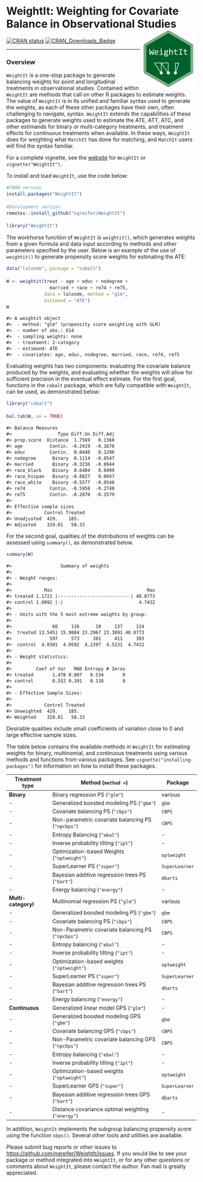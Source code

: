 
<!-- README.md is generated from README.Rmd. Please edit that file -->

# WeightIt: Weighting for Covariate Balance in Observational Studies <img src="man/figures/logo.png" align="right" width="150"/>

<!-- badges: start -->

[![CRAN
status](https://www.r-pkg.org/badges/version/WeightIt?color=00622B)](https://CRAN.R-project.org/package=WeightIt)
[![CRAN_Downloads_Badge](https://cranlogs.r-pkg.org/badges/WeightIt?color=00622B)](https://cran.r-project.org/package=WeightIt)
<!-- badges: end -->

------------------------------------------------------------------------

### Overview

`WeightIt` is a one-stop package to generate balancing weights for point
and longitudinal treatments in observational studies. Contained within
`WeightIt` are methods that call on other R packages to estimate
weights. The value of `WeightIt` is in its unified and familiar syntax
used to generate the weights, as each of these other packages have their
own, often challenging to navigate, syntax. `WeightIt` extends the
capabilities of these packages to generate weights used to estimate the
ATE, ATT, ATC, and other estimands for binary or multi-category
treatments, and treatment effects for continuous treatments when
available. In these ways, `WeightIt` does for weighting what `MatchIt`
has done for matching, and `MatchIt` users will find the syntax
familiar.

For a complete vignette, see the
[website](https://ngreifer.github.io/WeightIt/articles/WeightIt.html)
for `WeightIt` or `vignette("WeightIt")`.

To install and load `WeightIt`, use the code below:

``` r
#CRAN version
install.packages("WeightIt")

#Development version
remotes::install_github("ngreifer/WeightIt")

library("WeightIt")
```

The workhorse function of `WeightIt` is `weightit()`, which generates
weights from a given formula and data input according to methods and
other parameters specified by the user. Below is an example of the use
of `weightit()` to generate propensity score weights for estimating the
ATE:

``` r
data("lalonde", package = "cobalt")

W <- weightit(treat ~ age + educ + nodegree + 
                married + race + re74 + re75, 
              data = lalonde, method = "glm", 
              estimand = "ATE")
W
```

    #> A weightit object
    #>  - method: "glm" (propensity score weighting with GLM)
    #>  - number of obs.: 614
    #>  - sampling weights: none
    #>  - treatment: 2-category
    #>  - estimand: ATE
    #>  - covariates: age, educ, nodegree, married, race, re74, re75

Evaluating weights has two components: evaluating the covariate balance
produced by the weights, and evaluating whether the weights will allow
for sufficient precision in the eventual effect estimate. For the first
goal, functions in the `cobalt` package, which are fully compatible with
`WeightIt`, can be used, as demonstrated below:

``` r
library("cobalt")

bal.tab(W, un = TRUE)
```

    #> Balance Measures
    #>                 Type Diff.Un Diff.Adj
    #> prop.score  Distance  1.7569   0.1360
    #> age          Contin. -0.2419  -0.1676
    #> educ         Contin.  0.0448   0.1296
    #> nodegree      Binary  0.1114  -0.0547
    #> married       Binary -0.3236  -0.0944
    #> race_black    Binary  0.6404   0.0499
    #> race_hispan   Binary -0.0827   0.0047
    #> race_white    Binary -0.5577  -0.0546
    #> re74         Contin. -0.5958  -0.2740
    #> re75         Contin. -0.2870  -0.1579
    #> 
    #> Effective sample sizes
    #>            Control Treated
    #> Unadjusted  429.    185.  
    #> Adjusted    329.01   58.33

For the second goal, qualities of the distributions of weights can be
assessed using `summary()`, as demonstrated below.

``` r
summary(W)
```

    #>                  Summary of weights
    #> 
    #> - Weight ranges:
    #> 
    #>            Min                                   Max
    #> treated 1.1721 |---------------------------| 40.0773
    #> control 1.0092 |-|                            4.7432
    #> 
    #> - Units with the 5 most extreme weights by group:
    #>                                                 
    #>               68     116      10     137     124
    #>  treated 13.5451 15.9884 23.2967 23.3891 40.0773
    #>              597     573     381     411     303
    #>  control  4.0301  4.0592  4.2397  4.5231  4.7432
    #> 
    #> - Weight statistics:
    #> 
    #>         Coef of Var   MAD Entropy # Zeros
    #> treated       1.478 0.807   0.534       0
    #> control       0.552 0.391   0.118       0
    #> 
    #> - Effective Sample Sizes:
    #> 
    #>            Control Treated
    #> Unweighted  429.    185.  
    #> Weighted    329.01   58.33

Desirable qualities include small coefficients of variation close to 0
and large effective sample sizes.

The table below contains the available methods in `WeightIt` for
estimating weights for binary, multinomial, and continuous treatments
using various methods and functions from various packages. See
`vignette("installing-packages")` for information on how to install
these packages.

| Treatment type      | Method (`method =`)                                 | Package        |
|---------------------|-----------------------------------------------------|----------------|
| **Binary**          | Binary regression PS (`"glm"`)                      | various        |
| \-                  | Generalized boosted modeling PS (`"gbm"`)           | `gbm`          |
| \-                  | Covariate balancing PS (`"cbps"`)                   | `CBPS`         |
| \-                  | Non-parametric covariate balancing PS (`"npcbps"`)  | `CBPS`         |
| \-                  | Entropy Balancing (`"ebal"`)                        | \-             |
| \-                  | Inverse probability tilting (`"ipt"`)               | \-             |
| \-                  | Optimization-based Weights (`"optweight"`)          | `optweight`    |
| \-                  | SuperLearner PS (`"super"`)                         | `SuperLearner` |
| \-                  | Bayesian additive regression trees PS (`"bart"`)    | `dbarts`       |
| \-                  | Energy balancing (`"energy"`)                       | \-             |
| **Multi-categoryl** | Multinomial regression PS (`"glm"`)                 | various        |
| \-                  | Generalized boosted modeling PS (`"gbm"`)           | `gbm`          |
| \-                  | Covariate balancing PS (`"cbps"`)                   | `CBPS`         |
| \-                  | Non-Parametric covariate balancing PS (`"npcbps"`)  | `CBPS`         |
| \-                  | Entropy balancing (`"ebal"`)                        | \-             |
| \-                  | Inverse probability tilting (`"ipt"`)               | \-             |
| \-                  | Optimization-based weights (`"optweight"`)          | `optweight`    |
| \-                  | SuperLearner PS (`"super"`)                         | `SuperLearner` |
| \-                  | Bayesian additive regression trees PS (`"bart"`)    | `dbarts`       |
| \-                  | Energy balancing (`"energy"`)                       | \-             |
| **Continuous**      | Generalized linear model GPS (`"glm"`)              | \-             |
| \-                  | Generalized boosted modeling GPS (`"gbm"`)          | `gbm`          |
| \-                  | Covariate balancing GPS (`"cbps"`)                  | `CBPS`         |
| \-                  | Non-Parametric covariate balancing GPS (`"npcbps"`) | `CBPS`         |
| \-                  | Entropy balancing (`"ebal"`)                        | \-             |
| \-                  | Inverse probability tilting (`"ipt"`)               | \-             |
| \-                  | Optimization-based weights (`"optweight"`)          | `optweight`    |
| \-                  | SuperLearner GPS (`"super"`)                        | `SuperLearner` |
| \-                  | Bayesian additive regression trees GPS (`"bart"`)   | `dbarts`       |
| \-                  | Distance covariance optimal weighting (`"energy"`)  | \-             |

In addition, `WeightIt` implements the subgroup balancing propensity
score using the function `sbps()`. Several other tools and utilities are
available.

Please submit bug reports or other issues to
<https://github.com/ngreifer/WeightIt/issues>. If you would like to see
your package or method integrated into `WeightIt`, or for any other
questions or comments about `WeightIt`, please contact the author. Fan
mail is greatly appreciated.
